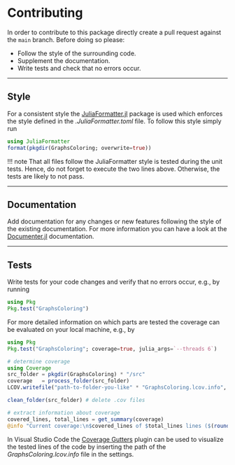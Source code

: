 
# Contributing

In order to contribute to this package directly create a pull request against the `main` branch. Before doing so please:  

- Follow the style of the surrounding code.
- Supplement the documentation.
- Write tests and check that no errors occur.

---

## Style

For a consistent style the [JuliaFormatter.jl](https://github.com/domluna/JuliaFormatter.jl) package is used which enforces the style defined in the *.JuliaFormatter.toml* file. To follow this style simply run

```julia
using JuliaFormatter
format(pkgdir(GraphsColoring; overwrite=true))
```

!!! note
    That all files follow the JuliaFormatter style is tested during the unit tests. Hence, do not forget to execute the two lines above. Otherwise, the tests are likely to not pass.

---

## Documentation

Add documentation for any changes or new features following the style of the existing documentation. For more information you can have a look at the [Documenter.jl](https://documenter.juliadocs.org/stable/) documentation.

---

## Tests

Write tests for your code changes and verify that no errors occur, e.g., by running

```julia
using Pkg
Pkg.test("GraphsColoring")
```

For more detailed information on which parts are tested the coverage can be evaluated on your local machine, e.g., by

```julia
using Pkg
Pkg.test("GraphsColoring"; coverage=true, julia_args=`--threads 6`)

# determine coverage
using Coverage
src_folder = pkgdir(GraphsColoring) * "/src"
coverage   = process_folder(src_folder)
LCOV.writefile("path-to-folder-you-like" * "GraphsColoring.lcov.info", coverage)

clean_folder(src_folder) # delete .cov files

# extract information about coverage
covered_lines, total_lines = get_summary(coverage)
@info "Current coverage:\n$covered_lines of $total_lines lines ($(round(Int, covered_lines / total_lines * 100)) %)"
```

In Visual Studio Code the [Coverage Gutters](https://marketplace.visualstudio.com/items?itemName=ryanluker.vscode-coverage-gutters) plugin can be used to visualize the tested lines of the code by inserting the path of the *GraphsColoring.lcov.info* file in the settings.
